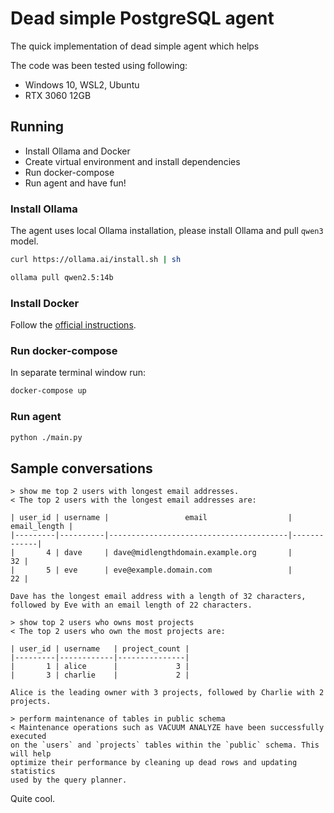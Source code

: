 # Dead simple PostgreSQL agent

The quick implementation of dead simple agent which helps 

The code was been tested using following:

* Windows 10, WSL2, Ubuntu
* RTX 3060 12GB

## Running

* Install Ollama and Docker
* Create virtual environment and install dependencies
* Run docker-compose
* Run agent and have fun!

### Install Ollama

The agent uses local Ollama installation, please install Ollama and pull `qwen3` model.

```bash
curl https://ollama.ai/install.sh | sh
```

```bash
ollama pull qwen2.5:14b
```

### Install Docker

Follow the [official instructions](https://docs.docker.com/desktop/setup/install/windows-install/).

### Run docker-compose

In separate terminal window run:

```bash
docker-compose up
```

### Run agent

```bash
python ./main.py
```

## Sample conversations

```
> show me top 2 users with longest email addresses.
< The top 2 users with the longest email addresses are:

| user_id | username |                 email                  | email_length |
|---------|----------|----------------------------------------|-------------|
|       4 | dave     | dave@midlengthdomain.example.org       |          32 |
|       5 | eve      | eve@example.domain.com                 |          22 |

Dave has the longest email address with a length of 32 characters,
followed by Eve with an email length of 22 characters.
```

```
> show top 2 users who owns most projects
< The top 2 users who own the most projects are:

| user_id | username   | project_count |
|---------|------------|---------------|
|       1 | alice      |             3 |
|       3 | charlie    |             2 |

Alice is the leading owner with 3 projects, followed by Charlie with 2 projects.
```


```
> perform maintenance of tables in public schema
< Maintenance operations such as VACUUM ANALYZE have been successfully executed 
on the `users` and `projects` tables within the `public` schema. This will help 
optimize their performance by cleaning up dead rows and updating statistics 
used by the query planner.
```

Quite cool.
